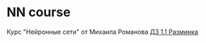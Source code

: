 # NN course
Курс "Нейронные сети" от Михаила Романова 
[ДЗ 1.1 Разминка](https://stepik.org/invitation/dfc856ba481b53de25e936ffe920a5ccad4f9e60/?)
